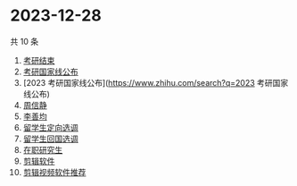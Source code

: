 # 2023-12-28

共 10 条

<!-- BEGIN ZHIHUSEARCH -->
<!-- 最后更新时间 Thu Dec 28 2023 04:07:08 GMT+0800 (China Standard Time) -->
1. [考研结束](https://www.zhihu.com/search?q=考研结束)
1. [考研国家线公布](https://www.zhihu.com/search?q=考研国家线公布)
1. [2023 考研国家线公布](https://www.zhihu.com/search?q=2023 考研国家线公布)
1. [周信静](https://www.zhihu.com/search?q=周信静)
1. [李善均](https://www.zhihu.com/search?q=李善均)
1. [留学生定向选调](https://www.zhihu.com/search?q=留学生定向选调)
1. [留学生回国选调](https://www.zhihu.com/search?q=留学生回国选调)
1. [在职研究生](https://www.zhihu.com/search?q=在职研究生)
1. [剪辑软件](https://www.zhihu.com/search?q=剪辑软件)
1. [剪辑视频软件推荐](https://www.zhihu.com/search?q=剪辑视频软件推荐)
<!-- END ZHIHUSEARCH -->
